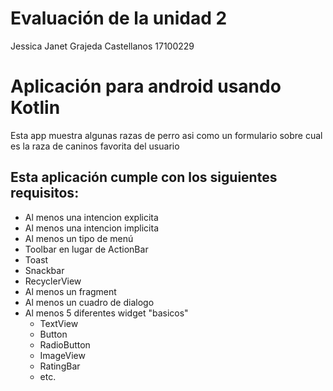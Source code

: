 # Evaluación de la unidad 2
Jessica Janet Grajeda Castellanos 17100229
# Aplicación para android usando Kotlin
Esta app muestra algunas razas de perro asi como un formulario sobre cual es la raza de caninos favorita del usuario

## Esta aplicación cumple con los siguientes requisitos:
 - Al menos una intencion explicita 
 - Al menos una intencion implicita 
 - Al menos un tipo de menú 
 - Toolbar en lugar de ActionBar 
 - Toast 
 - Snackbar 
 - RecyclerView
 - Al menos un fragment 
 - Al menos un cuadro de dialogo
 - Al menos 5 diferentes widget "basicos"
   * TextView
   * Button
   * RadioButton
   * ImageView
   * RatingBar
   * etc.
